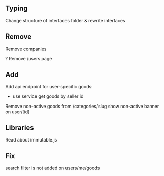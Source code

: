 ## Typing

Change structure of interfaces folder & rewrite interfaces

## Remove

Remove companies

? Remove /users page

## Add

Add api endpoint for user-specific goods:

-   use service get goods by seller id

Remove non-active goods from /categories/slug
show non-active banner on user/[id]

## Libraries

Read about immutable.js

## Fix

search filter is not added on users/me/goods
